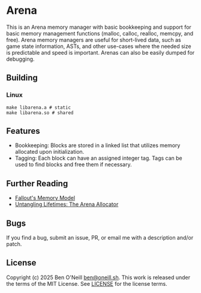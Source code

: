 # Arena

This is an Arena memory manager with basic bookkeeping and support for basic memory management
functions (malloc, calloc, realloc, memcpy, and free). Arena memory managers are useful for
short-lived data, such as game state information, ASTs, and other use-cases where the needed size is
predictable and speed is important. Arenas can also be easily dumped for debugging.

## Building

### Linux

```shell
make libarena.a # static
make libarena.so # shared
```

## Features

* Bookkeeping: Blocks are stored in a linked list that utilizes memory allocated upon initialization.
* Tagging: Each block can have an assigned integer tag. Tags can be used to find blocks and free them if necessary.

## Further Reading

* [Fallout's Memory Model](https://youtu.be/6kB_fko6SIg)
* [Untangling Lifetimes: The Arena Allocator](https://www.rfleury.com/p/untangling-lifetimes-the-arena-allocator)

## Bugs

If you find a bug, submit an issue, PR, or email me with a description and/or patch.

## License

Copyright (c) 2025 Ben O'Neill <ben@oneill.sh>. This work is released under the
terms of the MIT License. See [LICENSE](LICENSE) for the license terms.
